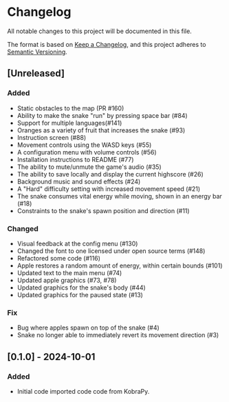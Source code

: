 # Changelog

All notable changes to this project will be documented in this file.

The format is based on [Keep a Changelog](https://keepachangelog.com/en/1.1.0/),
and this project adheres to [Semantic Versioning](https://semver.org/spec/v2.0.0.html).

## [Unreleased]

### Added

- Static obstacles to the map (PR #160)
- Ability to make the snake "run" by pressing space bar (#84)
- Support for multiple languages(#141)
- Oranges as a variety of fruit that increases the snake (#93)
- Instruction screen (#88)
- Movement controls using the WASD keys (#55)
- A configuration menu with volume controls (#56)
- Installation instructions to README (#77)
- The ability to mute/unmute the game's audio (#35)
- The ability to save locally and display the current highscore (#26)
- Background music and sound effects (#24)
- A "Hard" difficulty setting with increased movement speed (#21)
- The snake consumes vital energy while moving, shown in an energy bar (#18)
- Constraints to the snake's spawn position and direction (#11)

### Changed

- Visual feedback at the config menu (#130)
- Changed the font to one licensed under open source terms (#148)
- Refactored some code (#116)
- Apple restores a random amount of energy, within certain bounds (#101)
- Updated text to the main menu (#74)
- Updated apple graphics (#73, #78)
- Updated graphics for the snake's body (#44)
- Updated graphics for the paused state (#13)

### Fix

- Bug where apples spawn on top of the snake (#4)
- Snake no longer able to immediately revert its movement direction (#3)

## [0.1.0] - 2024-10-01

### Added

- Initial code imported code code from KobraPy.
